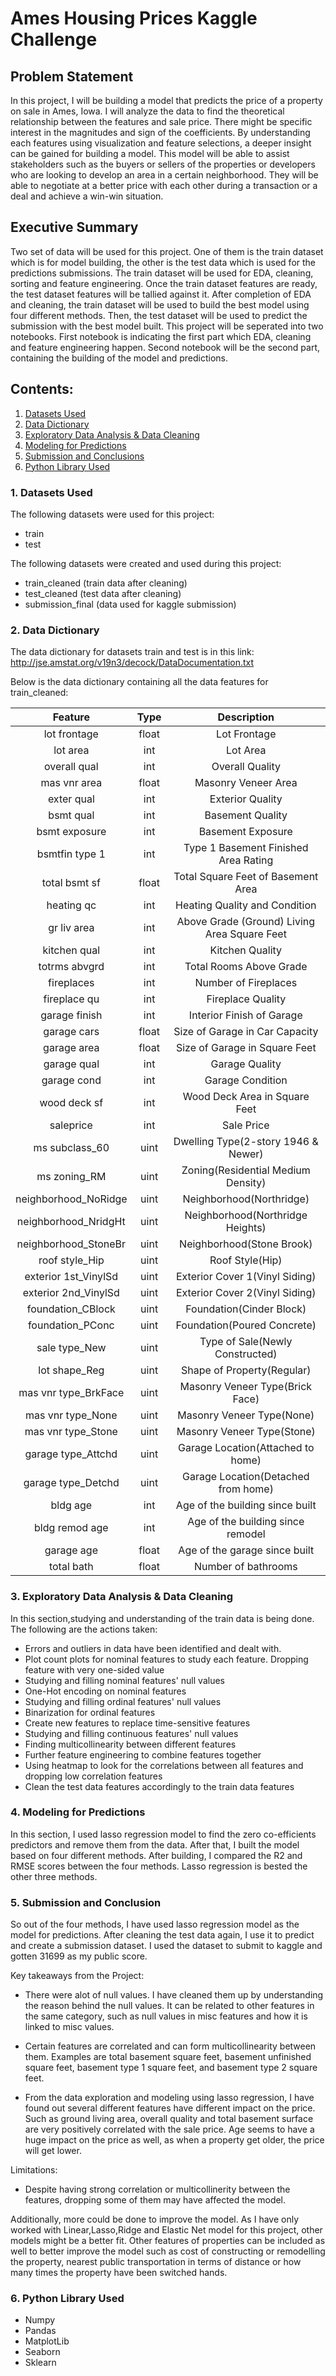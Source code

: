 # Ames Housing Prices Kaggle Challenge


## Problem Statement
In this project, I will be building a model that predicts the price of a property on sale in Ames, Iowa. I will analyze the data to find the theoretical relationship between the features and sale price. There might be specific interest in the magnitudes and sign of the coefficients. By understanding each features using visualization and feature selections, a deeper insight can be gained for building a model.
This model will be able to assist stakeholders such as the buyers or sellers of the properties or developers who are looking to develop an area in a certain neighborhood. They will be able to negotiate at a better price with each other during a transaction or a deal and achieve a win-win situation.


## Executive Summary
Two set of data will be used for this project. One of them is the train dataset which is for model building, the other is the test data which is used for the predictions submissions. The train dataset will be used for EDA, cleaning, sorting and feature engineering. Once the train dataset features are ready, the test dataset features will be tallied against it. After completion of EDA and cleaning, the train dataset will be used to build the best model using four different methods. Then, the test dataset will be used to predict the submission with the best model built. This project will be seperated into two notebooks. First notebook is indicating the first part which EDA, cleaning and feature engineering happen. Second notebook will be the second part, containing the building of the model and predictions.

## Contents:

1. [Datasets Used](#1-Datasets-Used)
2. [Data Dictionary](#2-Data-Dictionary)
3. [Exploratory Data Analysis & Data Cleaning](#3-Exploratory-Data-Analysis-&-Data-Cleaning)
4. [Modeling for Predictions](#4-Modeling-for-Predictions) 
5. [Submission and Conclusions](#5-Submission-and-Conclusions)
6. [Python Library Used](#6-Python-Library-Used)

### 1. Datasets Used
The following datasets were used for this project:
- train
- test

The following datasets were created and used during this project:
- train_cleaned (train data after cleaning)
- test_cleaned (test data after cleaning)
- submission_final (data used for kaggle submission)

### 2. Data Dictionary
 
The data dictionary for datasets train and test is in this link: http://jse.amstat.org/v19n3/decock/DataDocumentation.txt

Below is the data dictionary containing all the data features for train_cleaned:

|Feature|Type|Description|  
|:---:|:---:|:---:|
|lot frontage|float|Lot Frontage|
|lot area|int|Lot Area|  
|overall qual|int|Overall Quality| 
|mas vnr area|float|Masonry Veneer Area|
|exter qual|int|Exterior Quality|  
|bsmt qual|int|Basement Quality|  
|bsmt exposure|int|Basement Exposure|  
|bsmtfin type 1|int|Type 1 Basement Finished Area Rating| 
|total bsmt sf|float|Total Square Feet of Basement Area|
|heating qc|int|Heating Quality and Condition|
|gr liv area|int|Above Grade (Ground) Living Area Square Feet|
|kitchen qual|int|Kitchen Quality|
|totrms abvgrd|int|Total Rooms Above Grade| 
|fireplaces|int|Number of Fireplaces| 
|fireplace qu|int|Fireplace Quality|  
|garage finish|int|Interior Finish of Garage|  
|garage cars|float|Size of Garage in Car Capacity|
|garage area|float|Size of Garage in Square Feet|
|garage qual|int|Garage Quality|  
|garage cond|int|Garage Condition|  
|wood deck sf|int|Wood Deck Area in Square Feet|  
|saleprice|int|Sale Price|  
|ms subclass_60|uint|Dwelling Type(2-story 1946 & Newer)|
|ms zoning_RM|uint|Zoning(Residential Medium Density)|
|neighborhood_NoRidge|uint|Neighborhood(Northridge)|  
|neighborhood_NridgHt|uint|Neighborhood(Northridge Heights)| 
|neighborhood_StoneBr|uint|Neighborhood(Stone Brook)|  
|roof style_Hip|uint|Roof Style(Hip)|  
|exterior 1st_VinylSd|uint|Exterior Cover 1(Vinyl Siding)|  
|exterior 2nd_VinylSd|uint|Exterior Cover 2(Vinyl Siding)|  
|foundation_CBlock|uint|Foundation(Cinder Block)|  
|foundation_PConc|uint|Foundation(Poured Concrete)|  
|sale type_New|uint|Type of Sale(Newly Constructed)|  
|lot shape_Reg|uint|Shape of Property(Regular)|  
|mas vnr type_BrkFace|uint|Masonry Veneer Type(Brick Face)|  
|mas vnr type_None|uint|Masonry Veneer Type(None)|  
|mas vnr type_Stone|uint|Masonry Veneer Type(Stone)|
|garage type_Attchd|uint|Garage Location(Attached to home)|  
|garage type_Detchd|uint|Garage Location(Detached from home)|  
|bldg age|int|Age of the building since built|  
|bldg remod age|int|Age of the building since remodel|  
|garage age|float|Age of the garage since built|
|total bath|float|Number of bathrooms|

### 3. Exploratory Data Analysis & Data Cleaning
In this section,studying and understanding of the train data is being done. The following are the actions taken:
 - Errors and outliers in data have been identified and dealt with. 
 - Plot count plots for nominal features to study each feature. Dropping feature with very one-sided value
 - Studying and filling nominal features' null values 
 - One-Hot encoding on nominal features
 - Studying and filling ordinal features' null values
 - Binarization for ordinal features
 - Create new features to replace time-sensitive features
 - Studying and filling continuous features' null values
 - Finding multicollinearity between different features
 - Further feature engineering to combine features together 
 - Using heatmap to look for the correlations between all features and dropping low correlation features
 - Clean the test data features accordingly to the train data features
 
 
 ### 4. Modeling for Predictions 
In this section, I used lasso regression model to find the zero co-efficients predictors and remove them from the data. After that, I built the model based on four different methods. After building, I compared the R2 and RMSE scores between the four methods. Lasso regression is bested the other three methods.

### 5.  Submission and Conclusion
So out of the four methods, I have used lasso regression model as the model for predictions. After cleaning the test data again, I use it to predict and create a submission dataset. I used the dataset to submit to kaggle and gotten 31699 as my public score.

Key takeaways from the Project:

- There were alot of null values. I have cleaned them up by understanding the reason behind the null values. It can be related to other features in the same category, such as null values in misc features and how it is linked to misc values.

- Certain features are correlated and can form multicollinearity between them. Examples are total basement square feet, basement unfinished square feet, basement type 1 square feet, and basement type 2 square feet.

- From the data exploration and modeling using lasso regression, I have found out several different features have different impact on the price. Such as ground living area, overall quality and total basement surface are very positively correlated with the sale price. Age seems to have a huge impact on the price as well, as when a property get older, the price will get lower.

Limitations:

- Despite having strong correlation or multicollinerity between the features, dropping some of them may have affected the model.

Additionally, more could be done to improve the model. As I have only worked with Linear,Lasso,Ridge and Elastic Net model for this project, other models might be a better fit. Other features of properties can be included as well to better improve the model such as cost of constructing or remodelling the property, nearest public transportation in terms of distance or how many times the property have been switched hands.

### 6. Python Library Used
- Numpy
- Pandas
- MatplotLib
- Seaborn
- Sklearn
